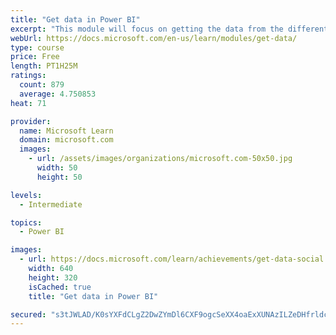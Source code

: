 ```yaml
---
title: "Get data in Power BI"
excerpt: "This module will focus on getting the data from the different data sources and importing it into Power BI by using Power Query."
webUrl: https://docs.microsoft.com/en-us/learn/modules/get-data/
type: course
price: Free
length: PT1H25M
ratings:
  count: 879
  average: 4.750853
heat: 71

provider:
  name: Microsoft Learn
  domain: microsoft.com
  images:
    - url: /assets/images/organizations/microsoft.com-50x50.jpg
      width: 50
      height: 50

levels:
  - Intermediate

topics:
  - Power BI

images:
  - url: https://docs.microsoft.com/learn/achievements/get-data-social.png
    width: 640
    height: 320
    isCached: true
    title: "Get data in Power BI"

secured: "s3tJWLAD/K0sYXFdCLgZ2DwZYmDl6CXF9ogcSeXX4oaExXUNAzILZeDHfrldcSsQiLQdh7sDmg8W3/KXrYBnzzNFco3tPfqBLetGw225EGo8fXhrxExEn/YpYMZNxEk3SakuZ5KpxzwKZe9dshmxvhMx+Q0ykKM4TRzfM0UsJ4beob+XWggMQRF4Bzax8y9BHEElfW7+NTb92sSWkmI+7FNA9Zqypb0P5k/28THcQN6nGc/bdy8mFJQaBl9xS4ngfzv5MAWvoJTDdKzF2ULUfibfMj+BOJmytQOvUE3uaqiEOmn7XRH3rNml9ktkRCAIXkOvxPi+7mH3HWWp9R9AETJZH+ujnh5fXtJR+ZpF0OAYS+qgLWQKGeXDgCiaedCACRldINRCuMNBo2upg1HE224Mz2efHT+y9D0UwZAKh6s=;+ppKwCRZWbCObzXGG/zErw=="
---
```


